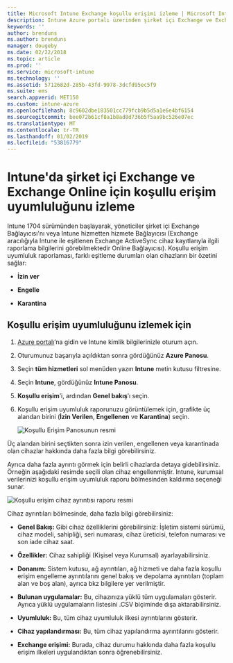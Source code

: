 ```yaml
---
title: Microsoft Intune Exchange koşullu erişimi izleme | Microsoft Intune
description: Intune Azure portalı üzerinden şirket içi Exchange ve Exchange Online için koşullu erişim uyumluluğunu izleyin.
keywords: ''
author: brenduns
ms.author: brenduns
manager: dougeby
ms.date: 02/22/2018
ms.topic: article
ms.prod: ''
ms.service: microsoft-intune
ms.technology: ''
ms.assetid: 5712682d-285b-43fd-9978-3dcfd95ec5f9
ms.suite: ems
search.appverid: MET150
ms.custom: intune-azure
ms.openlocfilehash: 8c9602dbe183501cc779fcb9b5d5a1e6e4bf6154
ms.sourcegitcommit: bee072b61cf8a1b8ad8d736b5f5aa9bc526e07ec
ms.translationtype: MT
ms.contentlocale: tr-TR
ms.lasthandoff: 01/02/2019
ms.locfileid: "53816779"
---
```

# <a name="monitor-conditional-access-compliance-for-on-premises-exchange-and-exchange-online-in-intune"></a>Intune'da şirket içi Exchange ve Exchange Online için koşullu erişim uyumluluğunu izleme

Intune 1704 sürümünden başlayarak, yöneticiler şirket içi Exchange Bağlayıcısı'nı veya Intune hizmetten hizmete Bağlayıcısı (Exchange aracılığıyla Intune ile eşitlenen Exchange ActiveSync cihaz kayıtlarıyla ilgili raporlama bilgilerini görebilmektedir Online Bağlayıcısı). Koşullu erişim uyumluluk raporlaması, farklı eşitleme durumları olan cihazların bir özetini sağlar:

-   **İzin ver**

-   **Engelle**

-   **Karantina**

## <a name="to-monitor-conditional-access-compliance"></a>Koşullu erişim uyumluluğunu izlemek için

1.  [Azure portalı](https://portal.azure.com/)’na gidin ve Intune kimlik bilgilerinizle oturum açın.

2.  Oturumunuz başarıyla açıldıktan sonra gördüğünüz **Azure Panosu**.

3.  Seçin **tüm hizmetleri** sol menüden yazın **Intune** metin kutusu filtresine.

4.  Seçin **Intune**, gördüğünüz **Intune Panosu**.

5.  **Koşullu erişim**’i, ardından **Genel bakış**’ı seçin.

6.  Koşullu erişim uyumluluk raporunuzu görüntülemek için, grafikte üç alandan birini (**İzin Verilen**, **Engellenen** ve **Karantina**) seçin.

    ![Koşullu Erişim Panosunun resmi](./media/CA-reporting-intune-1.png)

Üç alandan birini seçtikten sonra izin verilen, engellenen veya karantinada olan cihazlar hakkında daha fazla bilgi görebilirsiniz.

Ayrıca daha fazla ayrıntı görmek için belirli cihazlarda detaya gidebilirsiniz. Örneğin aşağıdaki resimde seçili olan cihaz engellenmiştir. Intune, kurumsal verilerinizi koşullu erişim uyumluluk raporu bölmesinden kaldırma seçeneği sunar.

![Koşullu erişim cihaz ayrıntısı raporu resmi](./media/CA-reporting-intune-3.png)

Cihaz ayrıntıları bölmesinde, daha fazla bilgi görebilirsiniz:

-   **Genel Bakış:** Gibi cihaz özelliklerini görebilirsiniz: İşletim sistemi sürümü, cihaz modeli, sahipliği, seri numarası, cihaz üreticisi, telefon numarası ve son iade cihaz saat.

-   **Özellikler:** Cihaz sahipliği (Kişisel veya Kurumsal) ayarlayabilirsiniz.

-   **Donanım:** Sistem kutusu, ağ ayrıntıları, ağ hizmeti ve daha fazla koşullu erişim engelleme ayrıntılarını genel bakış ve depolama ayrıntıları (toplam alan ve boş alan), ayrıca bkz bilgilere yer verilmiştir.

-   **Bulunan uygulamalar:** Bu, cihazınıza yüklü tüm uygulamaları gösterir. Ayrıca yüklü uygulamaların listesini .CSV biçiminde dışa aktarabilirsiniz.

-   **Uyumluluk:** Bu, tüm cihaz uyumluluk ilkesi ayrıntılarını gösterir.

-   **Cihaz yapılandırması:** Bu, tüm cihaz yapılandırma ayrıntılarını gösterir.

-   **Exchange erişimi:** Burada, cihaz durumu hakkında daha fazla koşullu erişim ilkeleri uygulandıktan sonra öğrenebilirsiniz.
